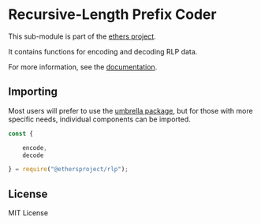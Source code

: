 Recursive-Length Prefix Coder
=============================

This sub-module is part of the [ethers project](https://github.com/lev-x/ethers.js).

It contains functions for encoding and decoding RLP data.

For more information, see the [documentation](https://docs.ethers.io/v5/api/utils/encoding/#rlp--methods).


Importing
---------

Most users will prefer to use the [umbrella package](https://www.npmjs.com/package/ethers),
but for those with more specific needs, individual components can be imported.

```javascript
const {

    encode,
    decode

} = require("@ethersproject/rlp");
```


License
-------

MIT License
